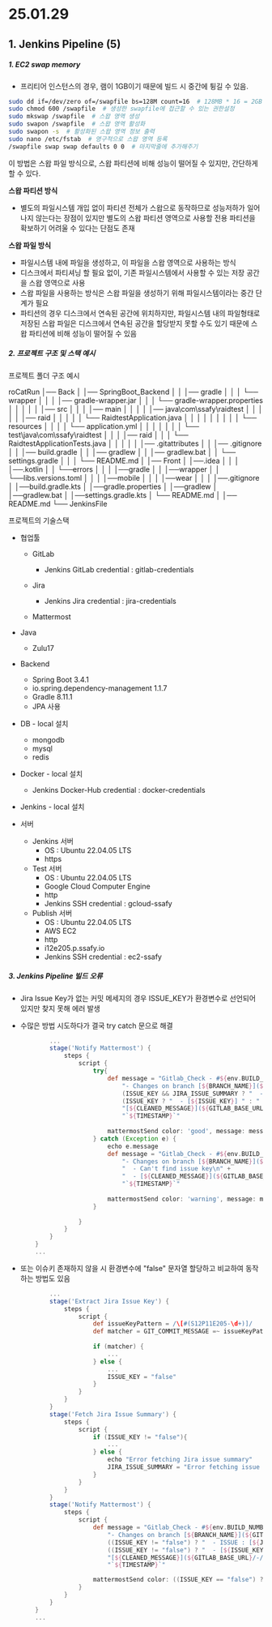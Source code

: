 # 25.01.29

## 1. Jenkins Pipeline (5)

##### 1. EC2 swap memory

- 프리티어 인스턴스의 경우, 램이 1GB이기 때문에 빌드 시 중간에 튕길 수 있음.

```bash
sudo dd if=/dev/zero of=/swapfile bs=128M count=16  # 128MB * 16 = 2GB 스왑영역 할당
sudo chmod 600 /swapfile  # 생성한 swapfile에 접근할 수 있는 권한설정
sudo mkswap /swapfile  # 스왑 영역 생성
sudo swapon /swapfile  # 스왑 영역 활성화
sudo swapon -s  # 활성화된 스왑 영역 정보 출력
sudo nano /etc/fstab  # 영구적으로 스왑 영역 등록
/swapfile swap swap defaults 0 0  # 마지막줄에 추가해주기
```

이 방법은 스왑 파일 방식으로, 스왑 파티션에 비해 성능이 떨어질 수 있지만, 간단하게 할 수 있다.



**스왑 파티션 방식**

- 별도의 파일시스템 개입 없이 파티션 전체가 스왑으로 동작하므로 성능저하가 일어나지 않는다는 장점이 있지만 별도의 스왑 파티션 영역으로 사용할 전용 파티션을 확보하기 어려울 수 있다는 단점도 존재

**스왑 파일 방식**

- 파일시스템 내에 파일을 생성하고, 이 파일을 스왑 영역으로 사용하는 방식
- 디스크에서 파티셔닝 할 필요 없이, 기존 파일시스템에서 사용할 수 있는 저장 공간을 스왑 영역으로 사용
- 스왑 파일을 사용하는 방식은 스왑 파일을 생성하기 위해 파일시스템이라는 중간 단계가 필요
- 파티션의 경우 디스크에서 연속된 공간에 위치하지만, 파일시스템 내의 파일형태로 저장된 스왑 파일은 디스크에서 연속된 공간을 할당받지 못할 수도 있기 때문에 스왑 파티션에 비해 성능이 떨어질 수 있음



##### 2. 프로젝트 구조 및 스택 예시

프로젝트 폴더 구조 예시

roCatRun
│── Back
│   │── SpringBoot_Backend
│   │   │── gradle
│   │   │   └── wrapper
│   │   │       │── gradle-wrapper.jar
│   │   │       └── gradle-wrapper.properties
│   │   │
│   │   │── src
│   │   │   │── main
│   │   │   │   │── java\com\ssafy\raidtest
│   │   │   │   │   │── raid
│   │   │   │   │   └── RaidtestApplication.java
│   │   │   │   │
│   │   │   │   └── resources
│   │   │   │       └── application.yml
│   │   │   │
│   │   │   └── test\java\com\ssafy\raidtest
│   │   │       │── raid
│   │   │       └── RaidtestApplicationTests.java
│   │   │
│   │   │── .gitattributes
│   │   │── .gitignore
│   │   │── build.gradle
│   │   │── gradlew
│   │   │── gradlew.bat
│   │   └── settings.gradle
│   │
│   └── README.md
│
│── Front
│   │──.idea
│   │
│   │──.kotlin
│   │   └──errors
│   │
│   │──gradle
│   │   │──wrapper
│   │   └──libs.versions.toml
│   │
│   │──mobile
│   │
│   │──wear
│   │
│   │──.gitignore
│   │──build.gradle.kts
│   │──gradle.properties
│   │──gradlew
│   │──gradlew.bat
│   │──settings.gradle.kts
│   └── README.md
│
│── README.md
└── JenkinsFile



프로젝트의 기술스택

- 협업툴
  - GitLab
    - Jenkins GitLab credential : gitlab-credentials
  - Jira
    - Jenkins Jira credential : jira-credentials

  - Mattermost

- Java
  - Zulu17
- Backend
  - Spring Boot 3.4.1
  - io.spring.dependency-management 1.1.7
  - Gradle 8.11.1
  - JPA 사용
- DB - local 설치
  - mongodb
  - mysql
  - redis

- Docker - local 설치
  - Jenkins Docker-Hub credential : docker-credentials
- Jenkins - local 설치
- 서버
  - Jenkins 서버
    - OS : Ubuntu 22.04.05 LTS
    - https
  - Test 서버
    - OS : Ubuntu 22.04.05 LTS
    - Google Cloud Computer Engine
    - http
    - Jenkins SSH credential : gcloud-ssafy
  - Publish 서버
    - OS : Ubuntu 22.04.05 LTS
    - AWS EC2
    - http
    - i12e205.p.ssafy.io
    - Jenkins SSH credential : ec2-ssafy



##### 3. Jenkins Pipeline 빌드 오류

- Jira Issue Key가 없는 커밋 메세지의 경우 ISSUE_KEY가 환경변수로 선언되어 있지만 찾지 못해 에러 발생
- 수많은 방법 시도하다가 결국 try catch 문으로 해결
  ```groovy
          ...
          stage('Notify Mattermost') {
              steps {
                  script {
                      try{
                          def message = "Gitlab_Check - #${env.BUILD_NUMBER} Changes:\n" +
                              "- Changes on branch [${BRANCH_NAME}](${GITLAB_BASE_URL}/-/tree/${BRANCH_NAME}):\n" +
                              (ISSUE_KEY && JIRA_ISSUE_SUMMARY ? "  - ISSUE : [${JIRA_ISSUE_SUMMARY ?: 'Jira'}](${JIRA_LINK})\n" : "  - Can't find issue key\n") +
                              (ISSUE_KEY ? "  - [${ISSUE_KEY}] " : "  - ") +
                              "[${CLEANED_MESSAGE}](${GITLAB_BASE_URL}/-/commit/${COMMIT_HASH}) [${AUTHOR}]\n\n\n" +
                              "`${TIMESTAMP}`"
                          
                          mattermostSend color: 'good', message: message
                      } catch (Exception e) {
                          echo e.message
                          def message = "Gitlab_Check - #${env.BUILD_NUMBER} Changes:\n" +
                              "- Changes on branch [${BRANCH_NAME}](${GITLAB_BASE_URL}/-/tree/${BRANCH_NAME}):\n" +
                              "  - Can't find issue key\n" +
                              "  - [${CLEANED_MESSAGE}](${GITLAB_BASE_URL}/-/commit/${COMMIT_HASH}) [${AUTHOR}]\n\n\n" +
                              "`${TIMESTAMP}`"
                          
                          mattermostSend color: 'warning', message: message
                      }
                      
                  }
              }
          }
      }
      ...
  ```

- 또는 이슈키 존재하지 않을 시 환경변수에 "false" 문자열 할당하고 비교하여 동작하는 방법도 있음
  ```groovy
          ...
          stage('Extract Jira Issue Key') {
              steps {
                  script {
                      def issueKeyPattern = /\[#(S12P11E205-\d+)]/
                      def matcher = GIT_COMMIT_MESSAGE =~ issueKeyPattern
                      
                      if (matcher) {
                          ...
                      } else {
                          ...
                          ISSUE_KEY = "false"
                      }
                  }
              }
          }
          stage('Fetch Jira Issue Summary') {
              steps {
                  script {
                      if (ISSUE_KEY != "false"){
                          ...
                      } else {
                          echo "Error fetching Jira issue summary"
                          JIRA_ISSUE_SUMMARY = "Error fetching issue summary"
                      }
                  }
              }
          }
          stage('Notify Mattermost') {
              steps {
                  script {
                      def message = "Gitlab_Check - #${env.BUILD_NUMBER} Changes:\n" +
                          "- Changes on branch [${BRANCH_NAME}](${GITLAB_BASE_URL}/-/tree/${BRANCH_NAME}):\n" +
                          ((ISSUE_KEY != "false") ? "  - ISSUE : [${JIRA_ISSUE_SUMMARY ?: 'Jira'}](${JIRA_LINK})\n" : "  - Can't find issue\n") +
                          ((ISSUE_KEY != "false") ? "  - [${ISSUE_KEY}] " : "  - ") +
                          "[${CLEANED_MESSAGE}](${GITLAB_BASE_URL}/-/commit/${COMMIT_HASH}) [${AUTHOR}]\n\n\n" +
                          "`${TIMESTAMP}`"
  
                      mattermostSend color: ((ISSUE_KEY == "false") ? 'warning' : 'good'), message: message 
                  }
              }
          }
      }
      ...
  ```

  


